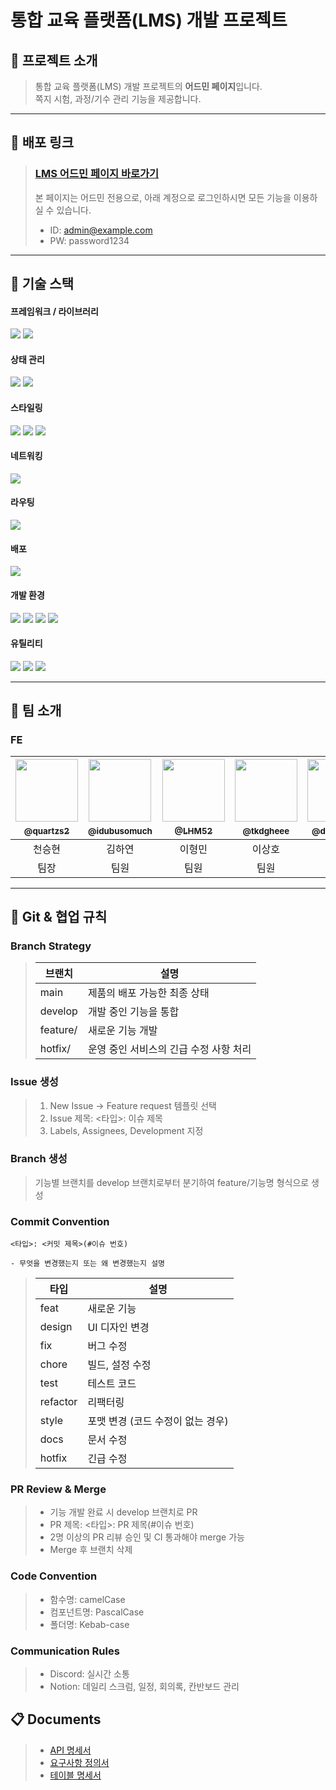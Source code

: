 # 통합 교육 플랫폼(LMS) 개발 프로젝트

## 📖 프로젝트 소개

> 통합 교육 플랫폼(LMS) 개발 프로젝트의 **어드민 페이지**입니다.  
> 쪽지 시험, 과정/기수 관리 기능을 제공합니다.

---

## :link: 배포 링크

> ### [LMS 어드민 페이지 바로가기](https://oz-externship-fe-01-team4.vercel.app)
> 본 페이지는 어드민 전용으로, 아래 계정으로 로그인하시면 모든 기능을 이용하실 수 있습니다.    
> - ID: admin@example.com    
> - PW: password1234  

---

## 🧰 기술 스택
  <div>
    
  #### 프레임워크 / 라이브러리

  <img src="https://img.shields.io/badge/React-20232A?style=for-the-badge&logo=React&logoColor=61DAFB">
  <img src="https://img.shields.io/badge/TypeScript-3178C6?style=for-the-badge&logo=TypeScript&logoColor=white">


  #### 상태 관리

  <img src="https://img.shields.io/badge/Zustand-000000?style=for-the-badge&logo=Zustand&logoColor=white">
  <img src="https://img.shields.io/badge/TanStack%20Query-FF4154?style=for-the-badge&logo=ReactQuery&logoColor=white">


  #### 스타일링

  <img src="https://img.shields.io/badge/Tailwind%20CSS-06B6D4?style=for-the-badge&logo=TailwindCSS&logoColor=white">
  <img src="https://img.shields.io/badge/clsx-000000?style=for-the-badge">
  <img src="https://img.shields.io/badge/tailwind--merge-06B6D4?style=for-the-badge">

  #### 네트워킹

  <img src="https://img.shields.io/badge/Axios-5A29E4?style=for-the-badge">

  #### 라우팅

  <img src="https://img.shields.io/badge/React%20Router-CA4245?style=for-the-badge&logo=ReactRouter&logoColor=white">


  #### 배포

  <img src="https://img.shields.io/badge/Vercel-000000?style=for-the-badge&logo=Vercel&logoColor=white">


  #### 개발 환경

  <img src="https://img.shields.io/badge/GitHub-181717?style=for-the-badge&logo=GitHub&logoColor=white">
  <img src="https://img.shields.io/badge/ESLint-4B32C3?style=for-the-badge&logo=ESLint&logoColor=white">
  <img src="https://img.shields.io/badge/Prettier-FF4F8B?style=for-the-badge&logo=Prettier&logoColor=white">
  <img src="https://img.shields.io/badge/npm-CB3837?style=for-the-badge&logo=npm&logoColor=white">


  #### 유틸리티

  <img src="https://img.shields.io/badge/react--hot--toast-FF4154?style=for-the-badge">
  <img src="https://img.shields.io/badge/TipTap-000000?style=for-the-badge">
  <img src="https://img.shields.io/badge/SVGR-FFB13B?style=for-the-badge">
    
  </div>  

---

## :busts_in_silhouette: 팀 소개
### FE

| <a href="https://github.com/quartzs2"/><img src="https://avatars.githubusercontent.com/u/48789173?v=4" width=100px /><br/><sub><b>@quartzs2<b/><sub/><a/><br/> | <a href="https://github.com/idubusomuch"/><img src="https://avatars.githubusercontent.com/u/99173548?v=4" width=100px /><br/><sub><b>@idubusomuch<b/><sub/><a/><br/> | <a href="https://github.com/LHM52"/><img src="https://avatars.githubusercontent.com/u/70637779?v=4" width=100px /><br/><sub><b>@LHM52<b/><sub/><a/><br/> | <a href="https://github.com/tkdgheee"/><img src="https://avatars.githubusercontent.com/u/205254646?v=4" width=100px /><br/><sub><b>@tkdgheee<b/><sub/><a/><br/> | <a href="https://github.com/dltmfql456"/><img src="https://avatars.githubusercontent.com/u/112475497?s=400&u=194044d63ea171e746fd717655cecd80f456455d&v=4" width=100px /><br/><sub><b>@dltmfql456<b/><sub/><a/><br/> | <a href="https://github.com/jihwan0492421"/><img src="https://avatars.githubusercontent.com/u/199573177?v=4" width=100px /><br/><sub><b>@jihwan0492421<b/><sub/><a/><br/> |
| :---: | :---: | :---: | :---: | :---: | :----:|
| 천승현 | 김하연 | 이형민 | 이상호 | 이슬비 | 김지환 | 
| 팀장 | 팀원 | 팀원 | 팀원 | 팀원 | 팀원 | 

---

## 📑 Git & 협업 규칙

### Branch Strategy

> | 브랜치 | 설명 |
> | ---- | ------- |
> | main | 제품의 배포 가능한 최종 상태 |
> | develop | 개발 중인 기능을 통합 |
> | feature/ | 새로운 기능 개발 |
> | hotfix/ | 운영 중인 서비스의 긴급 수정 사항 처리 |

### Issue 생성

> 1. New Issue -> Feature request 템플릿 선택
> 2. Issue 제목: <타입>: 이슈 제목
> 3. Labels, Assignees, Development 지정

### Branch 생성
> 기능별 브랜치를 develop 브랜치로부터 분기하여 feature/기능명 형식으로 생성

### Commit Convention

```
<타입>: <커밋 제목>(#이슈 번호)

- 무엇을 변경했는지 또는 왜 변경했는지 설명
```

> | 타입 | 설명 |
> | ----- | --- |
> | feat  | 새로운 기능 |
> | design | UI 디자인 변경 |
> | fix   | 버그 수정 |
> | chore | 빌드, 설정 수정  |
> | test | 테스트 코드 |
> | refactor | 리팩터링 |
> | style | 포맷 변경 (코드 수정이 없는 경우) |
> | docs  | 문서 수정 |
> | hotfix | 긴급 수정 |

### PR Review & Merge

> - 기능 개발 완료 시 develop 브랜치로 PR
> - PR 제목: <타입>: PR 제목(#이슈 번호)
> - 2명 이상의 PR 리뷰 승인 및 CI 통과해야 merge 가능
> - Merge 후 브랜치 삭제

### Code Convention

> - 함수명: camelCase
> - 컴포넌트명: PascalCase
> - 폴더명: Kebab-case

### Communication Rules

> - Discord: 실시간 소통
> - Notion: 데일리 스크럼, 일정, 회의록, 칸반보드 관리 

## :clipboard: Documents

> - [API 명세서](https://www.notion.so/API-209caf5650aa81788822c3094c8d4d80?source=copy_link)
> - [요구사항 정의서](https://www.notion.so/216caf5650aa8047907ac11e4f5b735b?source=copy_link)
> - [테이블 명세서](https://docs.google.com/spreadsheets/d/1Ys_HVx7IofC3FF9eEb-9bVpB7nZTHQhIRiPNF85SXIA/edit?gid=684962824#gid=684962824)
